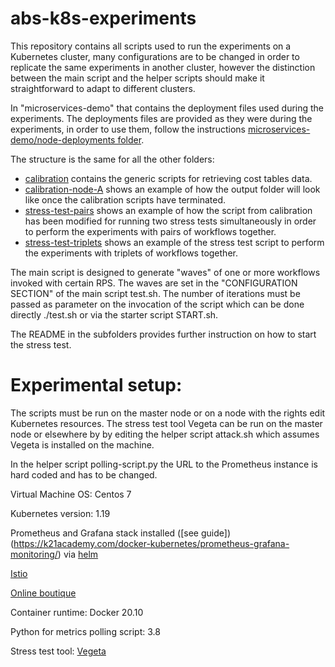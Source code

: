 # abs-k8s-experiments
This repository contains all scripts used to run the experiments on a Kubernetes cluster, many configurations are to be changed in order to replicate the same experiments in another cluster, however the distinction between the main script and the helper scripts should make it straightforward to adapt to different clusters.

In "microservices-demo" that contains the deployment files used during the experiments. The deployments files are provided as they were during the experiments, in order to use them, follow the instructions [microservices-demo/node-deployments folder](https://github.com/giaku/abs-k8s-experiments/tree/main/microservices-demo/nodes-deployments). 

The structure is the same for all the other folders:

<ul>
  <li> <a href="https://github.com/giaku/abs-k8s-experiments/tree/main/calibration">calibration</a> contains the generic scripts for retrieving cost tables data.</li>
  <li> <a href="https://github.com/giaku/abs-k8s-experiments/tree/main/calibration-node-A">calibration-node-A</a> shows an example of how the output folder will look like once the calibration scripts have terminated.</li>
  <li> <a href="https://github.com/giaku/abs-k8s-experiments/tree/main/stress-test-pairs">stress-test-pairs</a> shows an example of how the script from calibration has been modified for running two stress tests simultaneously in order to perform the experiments with pairs of workflows together.</li>
  <li> <a href="https://github.com/giaku/abs-k8s-experiments/tree/main/stress-test-triplets">stress-test-triplets</a> shows an example of the stress test script to perform the experiments with triplets of workflows together.</li>
</ul>

The main script is designed to generate "waves" of one or more workflows invoked with certain RPS. The waves are set in the "CONFIGURATION SECTION" of the main script test.sh. The number of iterations must be passed as parameter on the invocation of the script which can be done directly ./test.sh or via the starter script START.sh.

The README in the subfolders provides further instruction on how to start the stress test.

# Experimental setup:

The scripts must be run on the master node or on a node with the rights edit Kubernetes resources. The stress test tool Vegeta can be run on the master node or elsewhere by by editing the helper script attack.sh which assumes Vegeta is installed on the machine.

In the helper script polling-script.py the URL to the Prometheus instance is hard coded and has to be changed.

Virtual Machine OS: Centos 7

Kubernetes version: 1.19

Prometheus and Grafana stack installed ([see guide])(https://k21academy.com/docker-kubernetes/prometheus-grafana-monitoring/) via [helm](https://helm.sh/docs/intro/install/)

[Istio](https://istio.io/latest/docs/setup/getting-started/#download)

[Online boutique](https://github.com/GoogleCloudPlatform/microservices-demo)

Container runtime: Docker 20.10

Python for metrics polling script: 3.8

Stress test tool: [Vegeta](https://github.com/tsenart/vegeta)

